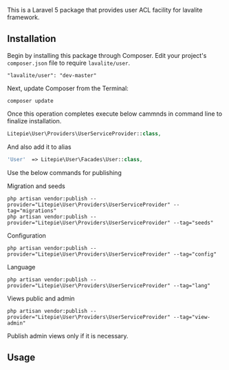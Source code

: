 This is a Laravel 5 package that provides user ACL facility for lavalite framework.

## Installation

Begin by installing this package through Composer. Edit your project's `composer.json` file to require `lavalite/user`.

    "lavalite/user": "dev-master"

Next, update Composer from the Terminal:

    composer update

Once this operation completes execute below cammnds in command line to finalize installation.

```php
Litepie\User\Providers\UserServiceProvider::class,

```

And also add it to alias

```php
'User'  => Litepie\User\Facades\User::class,
```

Use the below commands for publishing

Migration and seeds

    php artisan vendor:publish --provider="Litepie\User\Providers\UserServiceProvider" --tag="migrations"
    php artisan vendor:publish --provider="Litepie\User\Providers\UserServiceProvider" --tag="seeds"

Configuration

    php artisan vendor:publish --provider="Litepie\User\Providers\UserServiceProvider" --tag="config"

Language

    php artisan vendor:publish --provider="Litepie\User\Providers\UserServiceProvider" --tag="lang"

Views public and admin

    php artisan vendor:publish --provider="Litepie\User\Providers\UserServiceProvider" --tag="view-admin"

Publish admin views only if it is necessary.

## Usage

